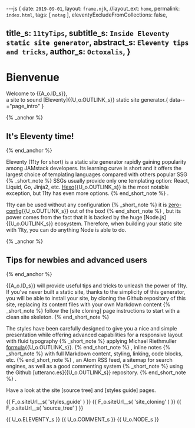 ---js
{
  date:      `2019-09-01`,
  layout:    `frame.njk`,
  //layout_ext: `home`,
  permalink: `index.html`,
  tags:      [ `notag` ],
  eleventyExcludeFromCollections: false,

  title_s:    `11tyTips`,
  subtitle_s: `Inside Eleventy static site generator`,
  abstract_s: `Eleventy tips and tricks`,
  author_s:   `Octoxalis`,
}
---
[comment]: # (======== Post ========)
# Bienvenue

Welcome to {{A_o.ID_s}},<br/>
a site to sound [Eleventy]{{U_o.OUTLINK_s}} static site generator.{ data--="page_intro" }

{% _anchor %}
## It's Eleventy time!
{% end_anchor %}


Eleventy (11ty for short) is a static site generator rapidly gaining popularity among JAMstack developers. Its learning curve is short and it offers the largest choice of templating languages compared with others popular SSG
{% _short_note %}
SSGs usually provide only one templating option: React, Liquid, Go, Jinja2, etc. [Hexo]{{U_o.OUTLINK_s}} is the most notable exception, but 11ty has even more options.
{% end_short_note %}
.


11ty can be used without any configuration
{% _short_note %}
it is [zero-config]{{U_o.OUTLINK_s}} out of the box!
{% end_short_note %}
, but its power comes from the fact that it is backed by the huge [Node.js]{{U_o.OUTLINK_s}} ecosystem. Therefore, when building your static site with 11ty, you can do anything Node is able to do.

{% _anchor %}
## Tips for newbies and advanced users
{% end_anchor %}


{{A_o.ID_s}} will provide useful tips and tricks to unleash the power of 11ty. If you've never built a static site, thanks to the simplicity of this generator, you will be able to install your site, by cloning the Github repository of this site, replacing its content files with your own Markdown content
{% _short_note %}
follow the [site cloning] page instructions to start with a clean site skeleton.
{% end_short_note %}


The styles have been carefully designed to give you a nice and simple presentation while offering advanced capabilities for a responsive layout with fluid typography
{% _short_note %}
applying Michael Riethmuller [formula]{{U_o.OUTLINK_s}}.
{% end_short_note %}
, inline notes
{% _short_note %}
with full Markdown content, styling, linking, code blocks, etc.
{% end_short_note %}
, an Atom RSS feed, a sitemap for search engines, as well as a good commenting system
{% _short_note %}
using the Github [utteranc.es]{{U_o.OUTLINK_s}} repository.
{% end_short_note %}
.

Have a look at the site [source tree] and [styles guide] pages.


[comment]: # (======== Links ========)

{{ F_o.siteUrl__s( 'styles_guide' ) }}
{{ F_o.siteUrl__s( 'site_cloning' ) }}
{{ F_o.siteUrl__s( 'source_tree' ) }}

{{ U_o.ELEVENTY_s }}
{{ U_o.COMMENT_s }}
{{ U_o.NODE_s }}
 
[Hexo]: https://www.staticgen.com/hexo
[zero-config]: https://www.11ty.io/docs/resources/#zero-config
[formula]: https://www.smashingmagazine.com/2016/05/fluid-typography/#comments-fluid-typography
